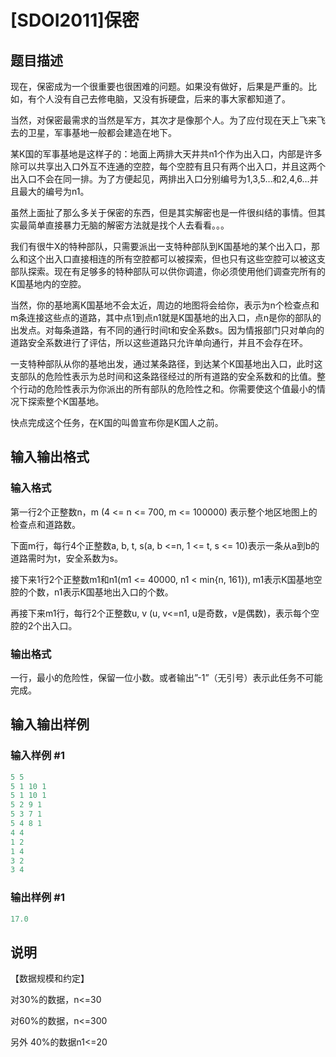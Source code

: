 # [SDOI2011]保密

## 题目描述

现在，保密成为一个很重要也很困难的问题。如果没有做好，后果是严重的。比如，有个人没有自己去修电脑，又没有拆硬盘，后来的事大家都知道了。

当然，对保密最需求的当然是军方，其次才是像那个人。为了应付现在天上飞来飞去的卫星，军事基地一般都会建造在地下。

某K国的军事基地是这样子的：地面上两排大天井共n1个作为出入口，内部是许多除可以共享出入口外互不连通的空腔，每个空腔有且只有两个出入口，并且这两个出入口不会在同一排。为了方便起见，两排出入口分别编号为1,3,5…和2,4,6…并且最大的编号为n1。

虽然上面扯了那么多关于保密的东西，但是其实解密也是一件很纠结的事情。但其实最简单直接暴力无脑的解密方法就是找个人去看看。。。

我们有很牛X的特种部队，只需要派出一支特种部队到K国基地的某个出入口，那么和这个出入口直接相连的所有空腔都可以被探索，但也只有这些空腔可以被这支部队探索。现在有足够多的特种部队可以供你调遣，你必须使用他们调查完所有的K国基地内的空腔。

当然，你的基地离K国基地不会太近，周边的地图将会给你，表示为n个检查点和m条连接这些点的道路，其中点1到点n1就是K国基地的出入口，点n是你的部队的出发点。对每条道路，有不同的通行时间t和安全系数s。因为情报部门只对单向的道路安全系数进行了评估，所以这些道路只允许单向通行，并且不会存在环。

一支特种部队从你的基地出发，通过某条路径，到达某个K国基地出入口，此时这支部队的危险性表示为总时间和这条路径经过的所有道路的安全系数和的比值。整个行动的危险性表示为你派出的所有部队的危险性之和。你需要使这个值最小的情况下探索整个K国基地。

快点完成这个任务，在K国的叫兽宣布你是K国人之前。

## 输入输出格式

### 输入格式

第一行2个正整数n，m (4 <= n <= 700, m <= 100000) 表示整个地区地图上的检查点和道路数。

下面m行，每行4个正整数a, b, t, s(a, b <=n, 1 <= t, s <= 10)表示一条从a到b的道路需时为t，安全系数为s。

接下来1行2个正整数m1和n1(m1 <= 40000, n1 < min{n, 161}), m1表示K国基地空腔的个数，n1表示K国基地出入口的个数。

再接下来m1行，每行2个正整数u, v (u, v<=n1, u是奇数，v是偶数)，表示每个空腔的2个出入口。

### 输出格式

一行，最小的危险性，保留一位小数。或者输出”-1”（无引号）表示此任务不可能完成。

## 输入输出样例

### 输入样例 #1

```cpp
5 5
5 1 10 1
5 1 10 1
5 2 9 1
5 3 7 1
5 4 8 1
4 4
1 2
1 4
3 2
3 4
```


### 输出样例 #1

```cpp
17.0
```


## 说明

【数据规模和约定】

对30%的数据，n<=30

对60%的数据，n<=300

另外 40%的数据n1<=20

